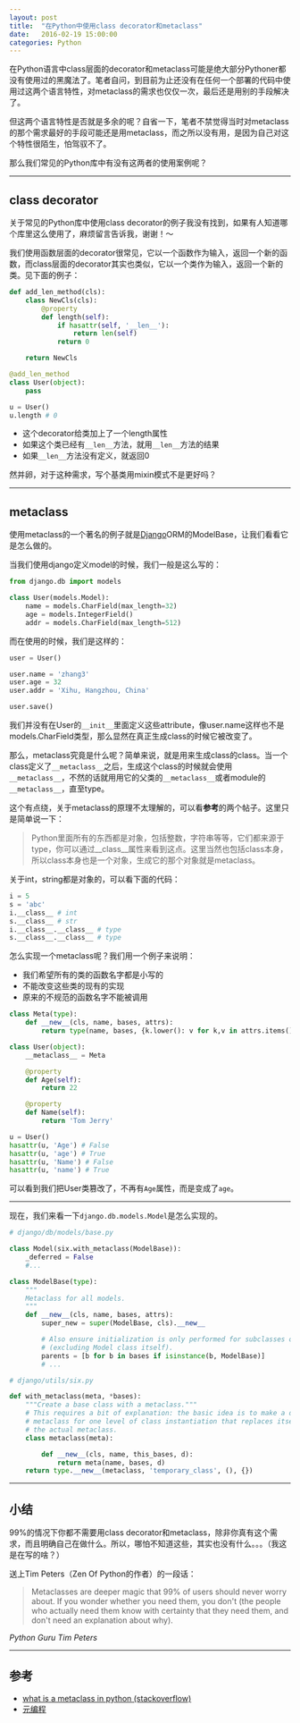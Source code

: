 ```yaml
---
layout: post
title:  "在Python中使用class decorator和metaclass"
date:   2016-02-19 15:00:00
categories: Python
---
```

在Python语言中class层面的decorator和metaclass可能是绝大部分Pythoner都没有使用过的黑魔法了。笔者自问，到目前为止还没有在任何一个部署的代码中使用过这两个语言特性，对metaclass的需求也仅仅一次，最后还是用别的手段解决了。

但这两个语言特性是否就是多余的呢？自省一下，笔者不禁觉得当时对metaclass的那个需求最好的手段可能还是用metaclass，而之所以没有用，是因为自己对这个特性很陌生，怕驾驭不了。

那么我们常见的Python库中有没有这两者的使用案例呢？

---

## class decorator

关于常见的Python库中使用class decorator的例子我没有找到，如果有人知道哪个库里这么使用了，麻烦留言告诉我，谢谢！～

我们使用函数层面的decorator很常见，它以一个函数作为输入，返回一个新的函数，而class层面的decorator其实也类似，它以一个类作为输入，返回一个新的类。见下面的例子：

```python
def add_len_method(cls):
    class NewCls(cls):
        @property
        def length(self):
            if hasattr(self, '__len__'):
                return len(self)
            return 0

    return NewCls

@add_len_method
class User(object):
    pass

u = User()
u.length # 0
```

* 这个decorator给类加上了一个length属性
* 如果这个类已经有`__len__`方法，就用`__len__`方法的结果
* 如果`__len__`方法没有定义，就返回0

然并卵，对于这种需求，写个基类用mixin模式不是更好吗？

---

## metaclass

使用metaclass的一个著名的例子就是[Django](https://www.djangoproject.com/)ORM的ModelBase，让我们看看它是怎么做的。

当我们使用django定义model的时候，我们一般是这么写的：

```python
from django.db import models

class User(models.Model):
    name = models.CharField(max_length=32)
    age = models.IntegerField()
    addr = models.CharField(max_length=512)
```

而在使用的时候，我们是这样的：

```python
user = User()

user.name = 'zhang3'
user.age = 32
user.addr = 'Xihu, Hangzhou, China'

user.save()
```

我们并没有在User的`__init__`里面定义这些attribute，像user.name这样也不是models.CharField类型，那么显然在真正生成class的时候它被改变了。

那么，metaclass究竟是什么呢？简单来说，就是用来生成class的class。当一个class定义了`__metaclass__`之后，生成这个class的时候就会使用`__metaclass__`，不然的话就用用它的父类的`__metaclass__`或者module的`__metaclass__`，直至type。

这个有点绕，关于metaclass的原理不太理解的，可以看**参考**的两个帖子。这里只是简单说一下：

>Python里面所有的东西都是对象，包括整数，字符串等等，它们都来源于type，你可以通过__class__属性来看到这点。这里当然也包括class本身，所以class本身也是一个对象，生成它的那个对象就是metaclass。

关于int，string都是对象的，可以看下面的代码：

```python
i = 5
s = 'abc'
i.__class__ # int
s.__class__ # str
i.__class__.__class__ # type
s.__class__.__class__ # type
```

怎么实现一个metaclass呢？我们用一个例子来说明：

* 我们希望所有的类的函数名字都是小写的
* 不能改变这些类的现有的实现
* 原来的不规范的函数名字不能被调用

```python
class Meta(type):
    def __new__(cls, name, bases, attrs):
        return type(name, bases, {k.lower(): v for k,v in attrs.items()})

class User(object):
    __metaclass__ = Meta

    @property
    def Age(self):
        return 22

    @property
    def Name(self):
        return 'Tom Jerry'

u = User()
hasattr(u, 'Age') # False
hasattr(u, 'age') # True
hasattr(u, 'Name') # False
hasattr(u, 'name') # True
```

可以看到我们把User类篡改了，不再有`Age`属性，而是变成了`age`。

---

现在，我们来看一下`django.db.models.Model`是怎么实现的。

```python
# django/db/models/base.py

class Model(six.with_metaclass(ModelBase)):
    _deferred = False
    #...

class ModelBase(type):
    """
    Metaclass for all models.
    """
    def __new__(cls, name, bases, attrs):
        super_new = super(ModelBase, cls).__new__

        # Also ensure initialization is only performed for subclasses of Model
        # (excluding Model class itself).
        parents = [b for b in bases if isinstance(b, ModelBase)]
        # ...

# django/utils/six.py

def with_metaclass(meta, *bases):
    """Create a base class with a metaclass."""
    # This requires a bit of explanation: the basic idea is to make a dummy
    # metaclass for one level of class instantiation that replaces itself with
    # the actual metaclass.
    class metaclass(meta):

        def __new__(cls, name, this_bases, d):
            return meta(name, bases, d)
    return type.__new__(metaclass, 'temporary_class', (), {})
```

---

## 小结

99%的情况下你都不需要用class decorator和metaclass，除非你真有这个需求，而且明确自己在做什么。所以，哪怕不知道这些，其实也没有什么。。。（我这是在写的啥？）

送上Tim Peters（Zen Of Python的作者）的一段话：

>Metaclasses are deeper magic that 99% of users should never worry about. If you wonder whether you need them, you don't (the people who actually need them know with certainty that they need them, and don't need an explanation about why).

*Python Guru Tim Peters*

---

## 参考

* [what is a metaclass in python (stackoverflow)](http://stackoverflow.com/questions/100003/what-is-a-metaclass-in-python)
* [元编程](http://pycon.b0.upaiyun.com/ppt/shell909090-meta-class.html)
